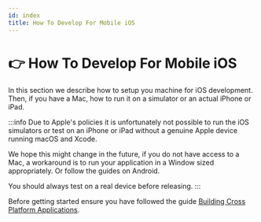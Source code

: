 ```yaml
---
id: index
title: How To Develop For Mobile iOS
---
```



# 👉 How To Develop For Mobile iOS

In this section we describe how to setup you machine for iOS development. Then, if you have a Mac, how to run it on a simulator or an actual iPhone or iPad.

:::info
Due to Apple's policies it is unfortunately not possible to run the iOS simulators or test on an iPhone or iPad without a genuine Apple device running macOS and Xcode.

We hope this might change in the future, if you do not have access to a Mac, a workaround is to run your application in a Window sized appropriately. Or follow the guides on Android.

You should always test on a real device before releasing.
:::

Before getting started ensure you have followed the guide [Building Cross Platform Applications](../../building-cross-platform-applications).